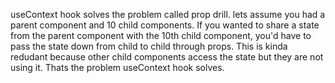useContext hook solves the problem called prop drill.
lets assume you had a parent component and 10 child components.
If you wanted to share a state from the parent component with the 10th child component, you'd have to pass the state down from child to child through props.
This is kinda redudant because other child components access the state but they are not using it.
Thats the problem useContext hook solves.
